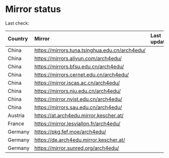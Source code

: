 <script src="./time.js"></script>
# Mirror status
Last check: <script type="text/javascript">localize(1704313067.2859752);</script>

|Country|Mirror|Last update|
|:------|:-----|:----------|
|China|https://mirrors.tuna.tsinghua.edu.cn/arch4edu/|<script type="text/javascript">localize(1704264208);</script>|
|China|https://mirrors.aliyun.com/arch4edu/|<script type="text/javascript">localize(1704264208);</script>|
|China|https://mirrors.bfsu.edu.cn/arch4edu/|<script type="text/javascript">localize(1704264208);</script>|
|China|https://mirrors.cernet.edu.cn/arch4edu/|<script type="text/javascript">localize(1704264208);</script>|
|China|https://mirror.iscas.ac.cn/arch4edu/|<script type="text/javascript">localize(1704264208);</script>|
|China|https://mirrors.nju.edu.cn/arch4edu/|<script type="text/javascript">localize(1704220486);</script>|
|China|https://mirror.nyist.edu.cn/arch4edu/|<script type="text/javascript">localize(1704306622);</script>|
|China|https://mirrors.sau.edu.cn/arch4edu/|<script type="text/javascript">localize(1704264208);</script>|
|Austria|https://at.arch4edu.mirror.kescher.at/|<script type="text/javascript">localize(1704306622);</script>|
|France|https://mirror.lesviallon.fr/arch4edu/|<script type="text/javascript">localize(1704264208);</script>|
|Germany|https://pkg.fef.moe/arch4edu/|<script type="text/javascript">localize(1704306622);</script>|
|Germany|https://de.arch4edu.mirror.kescher.at/|<script type="text/javascript">localize(1704306622);</script>|
|Germany|https://mirror.sunred.org/arch4edu/|<script type="text/javascript">localize(1704306622);</script>|

<script src="./tablefilter/tablefilter.js"></script>
<script src="./table.js"></script>